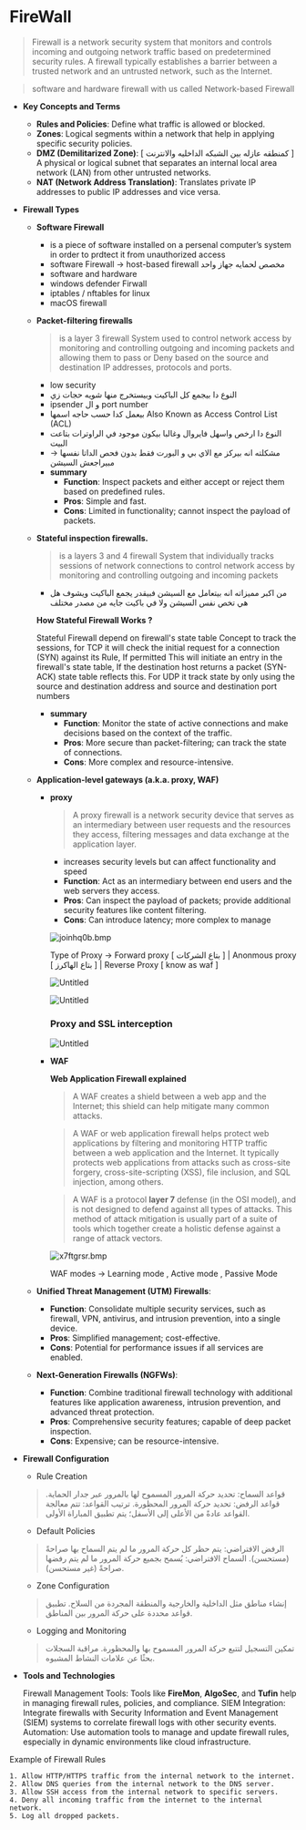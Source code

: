 # **FireWall**

> Firewall is a network security system that monitors and controls incoming and outgoing network traffic based on
predetermined security rules. A firewall typically establishes a barrier between a trusted network and an
untrusted network, such as the Internet.
> 

> software and hardware  firewall with us called Network-based Firewall
> 

- **Key Concepts and Terms**
    - **Rules and Policies**: Define what traffic is allowed or blocked.
    - **Zones**: Logical segments within a network that help in applying specific security policies.
    - **DMZ (Demilitarized Zone)**: [ كمنطقه عازله بين الشبكه الداخليه والانترنت ]  A physical or logical subnet that separates an internal local area network (LAN) from other untrusted networks.
    - **NAT (Network Address Translation)**: Translates private IP addresses to public IP addresses and vice versa.
- **Firewall Types**
    - **Software Firewall**
        - is a piece of software installed on a persenal computer’s system in order to prdtect it from unauthorized access
        - software Firewall → host-based firewall مخصص لحمايه جهاز واحد
        - software and hardware
        - windows defender Firwall
        - iptables / nftables for linux
        - macOS firewall
    - **Packet-filtering firewalls**
        
        > is a layer 3 firewall System used to control network access by monitoring
        and controlling outgoing and incoming packets and allowing them to pass or Deny based on the source and
        destination IP addresses, protocols and ports.
        > 
        - low security
        - النوع دا بيجمع كل الباكيت وبيستخرج منها شويه حجات زي
        - ipsender و ال port number
        - بيعمل كدا حسب حاجه اسمها Also Known as Access Control List (ACL)
        - النوع دا ارخص واسهل فايروال وغالبا بيكون موجود في الراوترات بتاعت البيت
        - مشكلته انه بيركز مع الاي بي و البورت فقط بدون فحص الداتا نفسها → مبيراجعش السيشن
        - **summary**
            - **Function**: Inspect packets and either accept or reject them based on predefined rules.
            - **Pros**: Simple and fast.
            - **Cons**: Limited in functionality; cannot inspect the payload of packets.
        
    - **Stateful inspection firewalls.**
        
        > is a layers 3 and 4 firewall System that individually tracks sessions of network connections to control network access
        by monitoring and controlling outgoing and incoming packets
        > 
        - من اكبر مميزاته انه بيتعامل مع السيشن فبيقدر يجمع الباكيت ويشوف هل هي تخص نفس السيشن ولا في باكيت جايه من مصدر مختلف
        
        **How Stateful Firewall Works ?**
        
        Stateful Firewall depend on firewall's state table Concept to track the sessions, for TCP it will check the initial request
        for a connection (SYN) against its Rule, If permitted This will initiate an entry in the firewall's state table, If the
        destination host returns a packet (SYN-ACK) state table reflects this. For UDP it track state by only using the source
        and destination address and source and destination port numbers
        
        - **summary**
            - **Function**: Monitor the state of active connections and make decisions based on the context of the traffic.
            - **Pros**: More secure than packet-filtering; can track the state of connections.
            - **Cons**: More complex and resource-intensive.
    - **Application-level gateways (a.k.a. proxy, WAF)**
        - **proxy**
            
            > A proxy firewall is a network security device that serves as an intermediary between user requests and the resources they access, filtering messages and data exchange at the application layer.
            > 
            - increases security levels but can affect functionality and speed
            - **Function**: Act as an intermediary between end users and the web servers they access.
            - **Pros**: Can inspect the payload of packets; provide additional security features like content filtering.
            - **Cons**: Can introduce latency; more complex to manage
            
            ![joinhq0b.bmp](https://github.com/3laaMersa/Cyber-Security-Fundamental/blob/main/img/joinhq0b.bmp)
            
            Type of Proxy → Forward proxy [ بتاع الشركات ] | Anonmous proxy [ بتاع الهاكرز ] | Reverse Proxy [ know as waf ]
            
            ![Untitled](https://github.com/3laaMersa/Cyber-Security-Fundamental/blob/main/Cyber%20Security%20369db91137f44179916e0f47855d6dd7/Untitled%202.png)
            
            ![Untitled]()
            
            ### Proxy and SSL interception
            
            ![Untitled](https://github.com/3laaMersa/Cyber-Security-Fundamental/blob/main/img/Untitled%202.png)
            
        - **WAF**
            
            **Web Application Firewall explained**
            
            > A WAF creates a shield between a web app and the Internet; this shield can help mitigate many common attacks.
            > 
            
            > A WAF or web application firewall helps protect web applications by filtering and monitoring HTTP traffic between a web application and the Internet. It typically protects web applications from attacks such as cross-site forgery, cross-site-scripting (XSS), file inclusion, and SQL injection, among others.
            > 
            
            > A WAF is a protocol **layer 7** defense (in the OSI model), and is not designed to defend against all types of attacks. This method of attack mitigation is usually part of a suite of tools which together create a holistic defense against a range of attack vectors.
            > 
            
            ![x7ftgrsr.bmp](https://github.com/3laaMersa/Cyber-Security-Fundamental/blob/main/img/x7ftgrsr.bmp)
            
            WAF modes → Learning mode , Active mode , Passive Mode 
            
    - **Unified Threat Management (UTM) Firewalls**:
        - **Function**: Consolidate multiple security services, such as firewall, VPN, antivirus, and intrusion prevention, into a single device.
        - **Pros**: Simplified management; cost-effective.
        - **Cons**: Potential for performance issues if all services are enabled.
    - **Next-Generation Firewalls (NGFWs)**:
        - **Function**: Combine traditional firewall technology with additional features like application awareness, intrusion prevention, and advanced threat protection.
        - **Pros**: Comprehensive security features; capable of deep packet inspection.
        - **Cons**: Expensive; can be resource-intensive.
    
- **Firewall Configuration**
    - Rule Creation
    
    > قواعد السماح: تحديد حركة المرور المسموح لها بالمرور عبر جدار الحماية.
    قواعد الرفض: تحديد حركة المرور المحظورة.
    ترتيب القواعد: تتم معالجة القواعد عادةً من الأعلى إلى الأسفل؛ يتم تطبيق المباراة الأولى.
    > 
    - Default Policies
    
    > الرفض الافتراضي: يتم حظر كل حركة المرور ما لم يتم السماح بها صراحةً (مستحسن).
    السماح الافتراضي: يُسمح بجميع حركة المرور ما لم يتم رفضها صراحةً (غير مستحسن).
    > 
    - Zone Configuration
    
    > إنشاء مناطق مثل الداخلية والخارجية والمنطقة المجردة من السلاح.
    تطبيق قواعد محددة على حركة المرور بين المناطق.
    > 
    - Logging and Monitoring
    
    > تمكين التسجيل لتتبع حركة المرور المسموح بها والمحظورة.
    مراقبة السجلات بحثًا عن علامات النشاط المشبوه.
    > 
- **Tools and Technologies**
    
    Firewall Management Tools: Tools like **FireMon**, **AlgoSec**, and **Tufin** help in managing firewall rules, policies, and compliance.
    SIEM Integration: Integrate firewalls with Security Information and Event Management (SIEM) systems to correlate firewall logs with other security events.
    Automation: Use automation tools to manage and update firewall rules, especially in dynamic environments like cloud infrastructure.
    

Example of Firewall Rules

```
1. Allow HTTP/HTTPS traffic from the internal network to the internet.
2. Allow DNS queries from the internal network to the DNS server.
3. Allow SSH access from the internal network to specific servers.
4. Deny all incoming traffic from the internet to the internal network.
5. Log all dropped packets.
```
